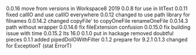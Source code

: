 0.0.16
    move from   versions in Workspace8 2019
    0.0.8 for use in litText
    0.0.11 fixed callIO and use callIO everywhere
    0.0.12 changed to use path library for filnames
    0.0.14.2 changed copyFile' to copyOneFile renameOneFile
    0.0.14.3 path without wrapper 
    0.0.14.6 fix fileExtension confusion
    0.0.15.0 fix building issue with time 
    0.0.15.2 lts 16.0
0.1.0 put in hackage
    removed doubtful pieces
0.1.1
    added pipedDoIOWithFilter 
0.1.2
    prepare for 9.2.1 
0.1.3  changed for ExceptionT (stat ErrorT)